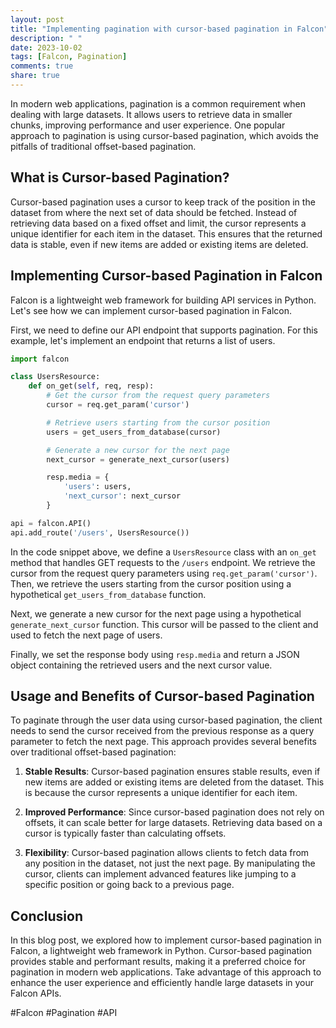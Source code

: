```yaml
---
layout: post
title: "Implementing pagination with cursor-based pagination in Falcon"
description: " "
date: 2023-10-02
tags: [Falcon, Pagination]
comments: true
share: true
---
```


In modern web applications, pagination is a common requirement when dealing with large datasets. It allows users to retrieve data in smaller chunks, improving performance and user experience. One popular approach to pagination is using cursor-based pagination, which avoids the pitfalls of traditional offset-based pagination.

## What is Cursor-based Pagination?

Cursor-based pagination uses a cursor to keep track of the position in the dataset from where the next set of data should be fetched. Instead of retrieving data based on a fixed offset and limit, the cursor represents a unique identifier for each item in the dataset. This ensures that the returned data is stable, even if new items are added or existing items are deleted.

## Implementing Cursor-based Pagination in Falcon

Falcon is a lightweight web framework for building API services in Python. Let's see how we can implement cursor-based pagination in Falcon.

First, we need to define our API endpoint that supports pagination. For this example, let's implement an endpoint that returns a list of users.

```python
import falcon

class UsersResource:
    def on_get(self, req, resp):
        # Get the cursor from the request query parameters
        cursor = req.get_param('cursor')

        # Retrieve users starting from the cursor position
        users = get_users_from_database(cursor)

        # Generate a new cursor for the next page
        next_cursor = generate_next_cursor(users)

        resp.media = {
            'users': users,
            'next_cursor': next_cursor
        }

api = falcon.API()
api.add_route('/users', UsersResource())
```

In the code snippet above, we define a `UsersResource` class with an `on_get` method that handles GET requests to the `/users` endpoint. We retrieve the cursor from the request query parameters using `req.get_param('cursor')`. Then, we retrieve the users starting from the cursor position using a hypothetical `get_users_from_database` function.

Next, we generate a new cursor for the next page using a hypothetical `generate_next_cursor` function. This cursor will be passed to the client and used to fetch the next page of users.

Finally, we set the response body using `resp.media` and return a JSON object containing the retrieved users and the next cursor value.

## Usage and Benefits of Cursor-based Pagination

To paginate through the user data using cursor-based pagination, the client needs to send the cursor received from the previous response as a query parameter to fetch the next page. This approach provides several benefits over traditional offset-based pagination:

1. **Stable Results**: Cursor-based pagination ensures stable results, even if new items are added or existing items are deleted from the dataset. This is because the cursor represents a unique identifier for each item.

2. **Improved Performance**: Since cursor-based pagination does not rely on offsets, it can scale better for large datasets. Retrieving data based on a cursor is typically faster than calculating offsets.

3. **Flexibility**: Cursor-based pagination allows clients to fetch data from any position in the dataset, not just the next page. By manipulating the cursor, clients can implement advanced features like jumping to a specific position or going back to a previous page.

## Conclusion

In this blog post, we explored how to implement cursor-based pagination in Falcon, a lightweight web framework in Python. Cursor-based pagination provides stable and performant results, making it a preferred choice for pagination in modern web applications. Take advantage of this approach to enhance the user experience and efficiently handle large datasets in your Falcon APIs.

\#Falcon #Pagination #API
